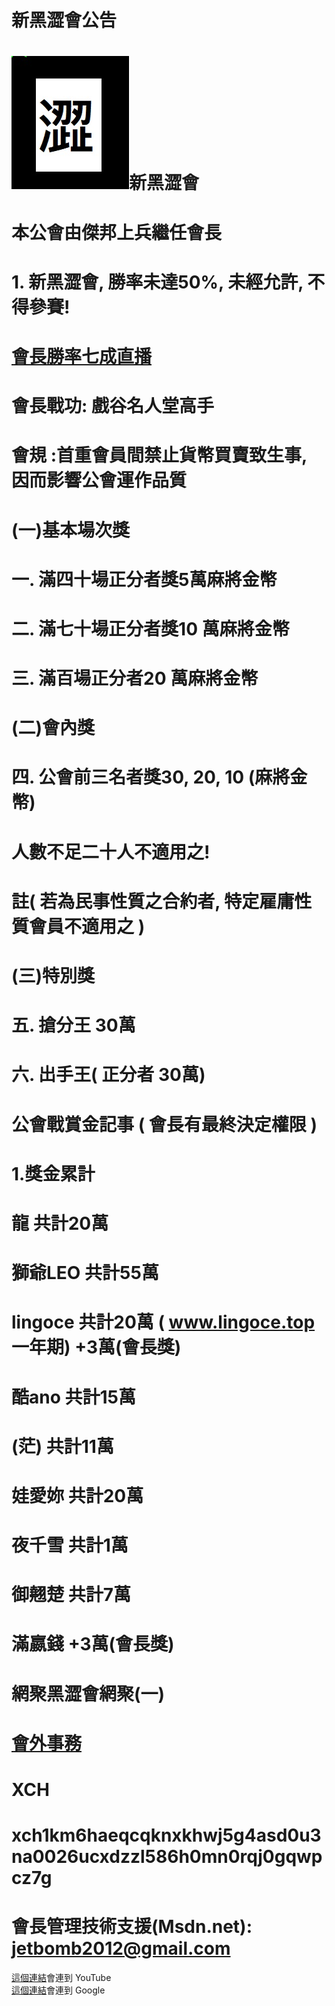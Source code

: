 # 新黑澀會公告
# <img src="flag.jpg">新黑澀會
# 本公會由傑邦上兵繼任會長
# 1. 新黑澀會, 勝率未達50%, 未經允許, 不得參賽!
# <a href="https://www.youtube.com/watch?v=DYYh2W5BX0k">會長勝率七成直播</a>

# 會長戰功: 戲谷名人堂高手



# 會規 :首重會員間禁止貨幣買賣致生事, 因而影響公會運作品質

# (一)基本場次獎
# 一. 滿四十場正分者獎5萬麻將金幣
# 二. 滿七十場正分者獎10 萬麻將金幣
# 三. 滿百場正分者20 萬麻將金幣
# (二)會內獎
# 四. 公會前三名者獎30, 20, 10 (麻將金幣)
# 人數不足二十人不適用之!
# 註( 若為民事性質之合約者, 特定雇庸性質會員不適用之 )
# (三)特別獎
# 五. 搶分王 30萬
# 六. 出手王( 正分者 30萬)
# 公會戰賞金記事 ( 會長有最終決定權限 )
# 1.獎金累計
# 龍          共計20萬
# 獅爺LEO     共計55萬
# lingoce    共計20萬 ( www.lingoce.top 一年期) +3萬(會長獎)
# 酷ano      共計15萬
# (茫)         共計11萬
# 娃愛妳       共計20萬
# 夜千雪       共計1萬
# 御翹楚           共計7萬
# 滿嬴錢         +3萬(會長獎)
# 網聚黑澀會網聚(一)
# <a href="mailto:tfftfftff7788@yahoo.com.tw">會外事務</a>
# XCH
# xch1km6haeqcqknxkhwj5g4asd0u3na0026ucxdzzl586h0mn0rqj0gqwpcz7g
# 會長管理技術支援(Msdn.net): jetbomb2012@gmail.com 

<a href="https://www.youtube.com/">這個連結</a>會連到 YouTube<br>
<a href="https://www.google.com/">這個連結</a>會連到 Google<br>






































